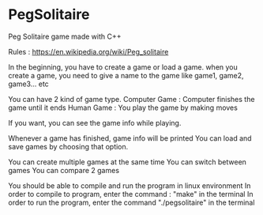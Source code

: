 # PegSolitaire

Peg Solitaire game made with C++

Rules : https://en.wikipedia.org/wiki/Peg_solitaire

In the beginning, you have to create a game or load a game.
when you create a game, you need to give a name to the game
like game1, game2, game3... etc

You can have 2 kind of game type.
Computer Game : Computer finishes the game until it ends
Human Game : You play the game by making moves

If you want, you can see the game info while playing.

Whenever a game has finished, game info will be printed
You can load and save games by choosing that option.

You can create multiple games at the same time
You can switch between games
You can compare 2 games

You should be able to compile and run the program in linux environment In order to compile to program, enter the command : "make" in the terminal In order to run the program, enter the command "./pegsolitaire" in the terminal
